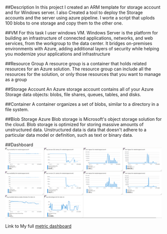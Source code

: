 ##Description
In this project I created an ARM template for storage account and for Windows server. I also Created a tool to deploy the Storage accounts and the server using azure pipeline.
I worte a script that uplods 100 blobs to one storage and copy them to the other one.

##VM
For this task I user windows VM.
Windows Server is the platform for building an infrastructure of connected applications, networks, and web services, from the workgroup to the data center. 
It bridges on-premises environments with Azure, adding additional layers of security while helping you modernize your applications and infrastructure

##Resource Group
A resource group is a container that holds related resources for an Azure solution. The resource group can include all the resources for the solution, or only those resources that you want to manage as a group

##Storage Account
An Azure storage account contains all of your Azure Storage data objects: blobs, file shares, queues, tables, and disks.

##Container
A container organizes a set of blobs, similar to a directory in a file system.

##Blob Storage
Azure Blob storage is Microsoft's object storage solution for the cloud. Blob storage is optimized for storing massive amounts of unstructured data. Unstructured data is data that doesn't adhere to a particular data model or definition, such as text or binary data.

##Dashboard
![alt text](dash.png)

Link to My full [metric dashboard](https://ms.portal.azure.com/#@microsoft.onmicrosoft.com/dashboard/arm/subscriptions/a8108c2b-496c-424d-8347-ecc8afb6384c/resourcegroups/dashboards/providers/microsoft.portal/dashboards/972942fd-e5bc-4a4b-a3f5-64bdf37d2306)
